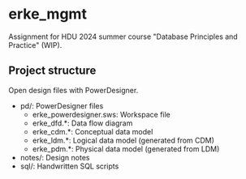 # erke_mgmt

Assignment for HDU 2024 summer course "Database Principles and Practice" (WIP).

## Project structure

Open design files with PowerDesigner.

* pd/: PowerDesigner files
  * erke_powerdesigner.sws: Workspace file
  * erke_dfd.*: Data flow diagram
  * erke_cdm.*: Conceptual data model
  * erke_ldm.*: Logical data model (generated from CDM)
  * erke_pdm.*: Physical data model (generated from LDM)
* notes/: Design notes
* sql/: Handwritten SQL scripts

